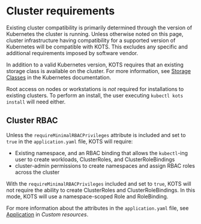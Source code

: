 # Cluster requirements

Existing cluster compatibility is primarily determined through the version of Kubernetes the cluster is running.
Unless otherwise noted on this page, cluster infrastructure having compatibility for a supported version of Kubernetes will be compatible with KOTS.
This excludes any specific and additional requirements imposed by software vendor.

In addition to a valid Kubernetes version, KOTS requires that an existing storage class is available on the cluster. For more information, see [Storage Classes](https://kubernetes.io/docs/concepts/storage/storage-classes/) in the Kubernetes documentation.

Root access on nodes or workstations is *not* required for installations to existing clusters. To perform an install, the user executing `kubectl kots install` will need either.

## Cluster RBAC

Unless the `requireMinimalRBACPrivileges` attribute is included and set to `true` in the `application.yaml` file, KOTS will require:

- Existing namespace, and an RBAC binding that allows the `kubectl`-ing user to create workloads, ClusterRoles, and ClusterRoleBindings
- cluster-admin permissions to create namespaces and assign RBAC roles across the cluster

With the `requireMinimalRBACPrivileges` included and set to `true`, KOTS will not require the ability to create ClusterRoles and ClusterRoleBindings.
In this mode, KOTS will use a namespace-scoped Role and RoleBinding.

For more information about the attributes in the `application.yaml` file, see [Application](../vendor/custom-resource-application) in _Custom resources_. 
